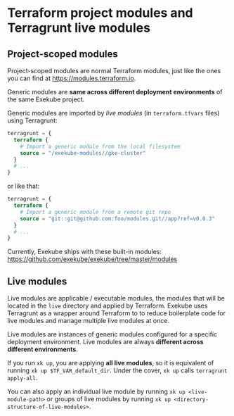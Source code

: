 # Terraform project modules and Terragrunt live modules

## Project-scoped modules

Project-scoped modules are normal Terraform modules, just like the ones you can find at <https://modules.terraform.io>.

Generic modules are **same across different deployment environments** of the same Exekube project.

Generic modules are imported by *live modules* (in `terraform.tfvars` files) using Terragrunt:

```tf
terragrunt = {
  terraform {
    # Import a generic module from the local filesystem
    source = "/exekube-modules//gke-cluster"
  }
  # ...
}
```
or like that:
```tf
terragrunt = {
  terraform {
    # Import a generic module from a remote git repo
    source = "git::git@github.com:foo/modules.git//app?ref=v0.0.3"
  }
  # ...
}
```

Currently, Exekube ships with these built-in modules: <https://github.com/exekube/exekube/tree/master/modules>

## Live modules

Live modules are applicable / executable modules, the modules that will be located in the `live` directory and applied by Terraform. Exekube uses Terragrunt as a wrapper around Terraform to to reduce boilerplate code for live modules and manage multiple live modules at once.

Live modules are instances of generic modules configured for a specific deployment environment. Live modules are always **different across different environments**.

If you run `xk up`, you are applying **all live modules**, so it is equivalent of running `xk up $TF_VAR_default_dir`. Under the cover, `xk up` calls `terragrunt apply-all`.

You can also apply an individual live module by running `xk up <live-module-path>` or groups of live modules by running `xk up <directory-structure-of-live-modules>`.
